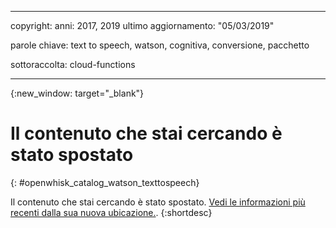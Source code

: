 
---

copyright:
  anni: 2017, 2019
ultimo aggiornamento: "05/03/2019"

parole chiave: text to speech, watson, cognitiva, conversione, pacchetto

sottoraccolta: cloud-functions

---


{:new_window: target="_blank"}
# Il contenuto che stai cercando è stato spostato
{: #openwhisk_catalog_watson_texttospeech}

Il contenuto che stai cercando è stato spostato. [Vedi le informazioni più recenti dalla sua nuova ubicazione.](/docs/openwhisk?topic=cloud-functions-pkg_text_to_speech).
{:shortdesc}
